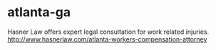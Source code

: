 atlanta-ga
==========

Hasner Law offers expert legal consultation for work related injuries. http://www.hasnerlaw.com/atlanta-workers-compensation-attorney 
